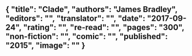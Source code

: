 {
 "title": "Clade",
 "authors": "James Bradley",
 "editors": "",
 "translator": "",
 "date": "2017-09-24",
 "rating": "",
 "re-read": "",
 "pages": "300",
 "non-fiction": "",
 "comic": "",
 "published": "2015",
 "image": ""
}
---

